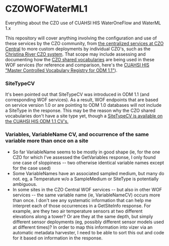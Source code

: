 CZOWOFWaterML1
==============

Everything about the CZO use of CUAHSI HIS WaterOneFlow and WaterML 1.x

This repository will cover anything involving the configuration and use of these services by the CZO community, from [the centralized services at CZO Central](http://central.criticalzone.org/pub_services.aspx) to more custom deployments by individual CZO's, such as the [Christina River CZO system](http://swrcsensors.dreamhosters.com/). That scope may include assessing and documenting how the [CZO shared vocabularies](http://sv.criticalzone.org/) are being used in these WOF services (for reference and comparison, here's the [CUAHSI HIS "Master Controlled Vocabulary Registry for ODM 1.1"](http://his.cuahsi.org/mastercvreg/cv11.aspx)).

### SiteTypeCV
It's been pointed out that SiteTypeCV was introduced in ODM 1.1 (and corresponding WOF services). As a result, WOF endpoints that are based on service version 1.0 or are pointing to ODM 1.0 databases will not include a SiteType in the response. This may be the reason why the CZO shared vocabularies don't have a site type yet, though a [SiteTypeCV is available on the CUAHSI HIS ODM 1.1 CV's.](http://his.cuahsi.org/mastercvreg/edit_cv11.aspx?tbl=SiteTypeCV&id=853578079)

### Variables, VariableName CV, and occurrence of the same variable more than once on a site
* So far VariableName seems to be mostly in good shape (ie, for the one CZO for which I've assessed the GetVariables response, I only found one case of sloppiness -- two otherwise identical variable names except for the case used)
* Some VariableNames have an associated sampled medium, but many do not. eg, a Temperature w/o a SampleMedium or SiteType is potentially ambiguous.
* In some sites in the CZO Central WOF services -- but also in other WOF services -- the same variable name (ie, VariableNameCV) occurs more than once. I don't see any systematic information that can help me interpret each of those occurrences in a GetSiteInfo response. For example, are they two air temperature sensors at two different elevations along a tower? Or are they at the same depth, but simply different sensor deployments (eg, possibly different sensor models used at different times)? In order to map this information into vizer via an automatic metadata harvester, I need to be able to sort this out and code for it based on information in the response.
